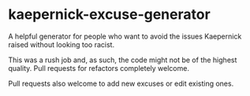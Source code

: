 # kaepernick-excuse-generator

A helpful generator for people who want to avoid the issues Kaepernick raised without looking too racist.

This was a rush job and, as such, the code might not be of the highest quality. Pull requests for refactors completely welcome.

Pull requests also welcome to add new excuses or edit existing ones.
